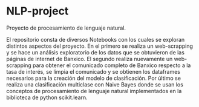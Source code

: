 # NLP-project
Proyecto de procesamiento de lenguaje natural.

El repositorio consta de diversos Notebooks con los cuales se exploran distintos aspectos del proyecto.
En el primero se realiza un web-scrapping y se hace un análisis exploratorio de los datos que se obtuvieron de las páginas de internet de Banxico.
El segundo realiza nuevamente un web-scrapping para obtener el comunicado completo de Banxico respecto a la tasa de interés, se limpia el comunicado y se obtienen los dataframes necesarios para la creación del modelo de clasificación.
Por último se realiza una clasificación multiclase con Naive Bayes donde se usan los conceptos de procesamiento de lenguaje natural implementados en la biblioteca de python scikit.learn.

